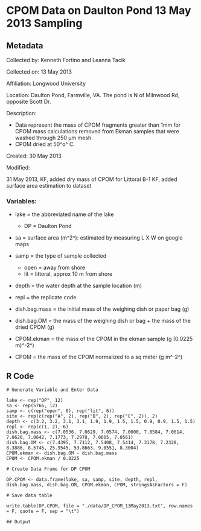 # CPOM Data on Daulton Pond 13 May 2013 Sampling

## Metadata

Collected by: Kenneth Fortino and Leanna Tacik

Collected on: 13 May 2013

Affiliation: Longwood University

Location: Daulton Pond, Farmville, VA.  The pond is N of Milnwood Rd, opposite Scott Dr.

Description: 

* Data represent the mass of CPOM fragments greater than 1mm for CPOM
mass calculations removed from Ekman samples that were washed through
250 &mu;m mesh.
* CPOM dried at 50^o^ C. 


Created: 30 May 2013

Modified:

31 May 2013,
KF, added dry mass of CPOM for Littoral B-1
KF, added surface area estimation to dataset

### Variables:

* lake = the abbreviated name of the lake
    * DP = Daulton Pond

* sa = surface area (m^2^): estimated by measuring L X W on google maps

* samp = the type of sample collected
    * open = away from shore
    * lit = littoral, approx 10 m from shore

* depth = the water depth at the sample location (m)

* repl = the replicate code

* dish.bag.mass = the initial mass of the weighing dish or paper bag (g)

* dish.bag.OM = the mass of the weighing dish or bag + the mass of the dried CPOM (g)

* CPOM.ekman = the mass of the CPOM in the ekman sample (g (0.0225 m)^-2^)

* CPOM = the mass of the CPOM normalized to a sq meter (g m^-2^)

## R Code

~~~~~~~~
# Generate Variable and Enter Data

lake <- rep("DP", 12)
sa <- rep(5766, 12)
samp <- c(rep("open", 6), rep("lit", 6))
site <- rep(c(rep("A", 2), rep("B", 2), rep("C", 2)), 2)
depth <- c(3.2, 3.2, 3.1, 3.1, 1.9, 1.9, 1.5, 1.5, 0.9, 0.9, 1.5, 1.5)
repl <- rep(c(1, 2), 6)
dish.bag.mass <- c(7.0536, 7.0629, 7.0574, 7.0600, 7.0584, 7.0614, 7.0620, 7.0642, 7.1773, 7.2978, 7.0605, 7.0561)
dish.bag.OM <- c(7.4395, 7.7112, 7.5408, 7.5414, 7.3178, 7.2328, 8.3886, 8.5745, 25.9545, 53.8663, 9.0551, 8.3004)
CPOM.ekman <- dish.bag.OM - dish.bag.mass
CPOM <- CPOM.ekman / 0.0225

# Create Data Frame for DP CPOM

DP.CPOM <- data.frame(lake, sa, samp, site, depth, repl, dish.bag.mass, dish.bag.OM, CPOM.ekman, CPOM, stringsAsFactors = F)

# Save data table

write.table(DP.CPOM, file = "./data/DP_CPOM_13May2013.txt", row.names = F, quote = F, sep = "\t")

## Output

